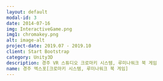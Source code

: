 ```yaml
---
layout: default
modal-id: 3
date: 2014-07-16
img: InteractiveGame.png
img1: chromakey.png
alt: image-alt
project-date: 2019.07 - 2019.10
client: Start Bootstrap
category: Unity3D
description: 경주 VR 스튜디오 크로마키 시스템, 루미나워크 북 게임
name: 경주 엑스포[크로마키 시스템, 루미나워크 북 게임]
---
```

